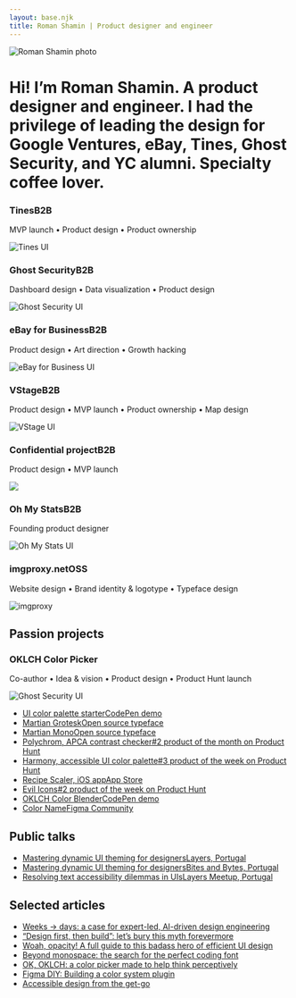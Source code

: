 ```yaml
---
layout: base.njk
title: Roman Shamin | Product designer and engineer
---
```


<div class="intro">

  <img class="profile-photo" src="/images/photo.jpg" alt="Roman Shamin photo" />
  <h1 class="h1-greeting"><span class="text-dimmed">Hi! I’m Roman Shamin.</span> A product designer and engineer. I had the privilege of leading the design for Google Ventures, eBay, Tines, Ghost Security, and YC alumni. Specialty coffee lover.</h1>

  <!--div class="cta"><span class="cta-body">Open for new roles</span><a href="https://www.linkedin.com/in/roman-shamin" class="cta-button">Let’s Chat</a></div-->

</div>

<div class="grid-container">

  <div class="grid-item item-full">
    <div class="card-caption">
      <h3 class="card-header">Tines<span class="header-badge">B2B</span></h3>
      <p class="card-details">MVP launch • Product design • Product ownership</p>
    </div>
    <img class="card-image" src="/images/tines.png" alt="Tines UI" />
  </div>

  <div class="grid-item item-full">
    <div class="card-caption">
      <h3 class="card-header">Ghost Security<span class="header-badge">B2B</span></h3>
      <p class="card-details">Dashboard design • Data visualization • Product design</p>
    </div>
    <img class="card-image" src="/images/ghost.png" alt="Ghost Security UI" />
  </div>

  <div class="grid-item item-full">
    <div class="card-caption">
      <h3 class="card-header">eBay for Business<span class="header-badge">B2B</span></h3>
      <p class="card-details">Product design • Art direction • Growth hacking</p>
    </div>
    <img class="card-image" src="/images/ebaymag.png" alt="eBay for Business UI" />
  </div>

  <div class="grid-item item-full">
    <div class="card-caption">
      <h3 class="card-header">VStage<span class="header-badge">B2B</span></h3>
      <p class="card-details">Product design • MVP launch • Product ownership • Map design</p>
    </div>
    <img class="card-image" src="/images/vstage.png" alt="VStage UI" />
  </div>

  <div class="grid-item item-full">
    <div class="card-caption">
      <h3 class="card-header">Confidential project<span class="header-badge">B2B</span></h3>
      <p class="card-details">Product design • MVP launch</p>
    </div>
    <img class="card-image" src="/images/nda-1.png" />
  </div>

  <div class="grid-item item-full">
    <div class="card-caption">
      <h3 class="card-header">Oh My Stats<span class="header-badge">B2B</span></h3>
      <p class="card-details">Founding product designer</p>
    </div>
    <img class="card-image" src="/images/ohmystats.png" alt="Oh My Stats UI" />
  </div>

  <div class="grid-item item-full">
    <div class="card-caption">
      <h3 class="card-header">imgproxy.net<span class="header-badge">OSS</span></h3>
      <p class="card-details">Website design • Brand identity & logotype • Typeface design</p>
    </div>
    <img class="card-image" src="/images/imgproxy.png" alt="imgproxy" />
  </div>

</div>

<h2 class="h2-section">Passion projects</h2>

<div class="grid-container">

  <div class="grid-item item-full">
    <div class="card-caption">
      <h3 class="card-header">OKLCH Color Picker</h3>
      <p class="card-details">Co-author • Idea & vision • Product design • Product Hunt launch</p>
    </div>
    <img class="card-image" src="/images/oklch-com.png" alt="Ghost Security UI" />
  </div>

</div>

<ul class="list-pill">

  <li class="pill-item">
    <a href="https://codepen.io/romanshamin/full/WbNxqPp" class="link-block">UI color palette starter<span class="align-right"><span class="header-badge">CodePen demo</span><span></a>
  </li>

  <li class="pill-item">
    <a href="https://evilmartians.com/products/martian-grotesk" class="link-block">Martian Grotesk<span class="align-right"><span class="header-badge">Open source typeface</span><span></a>
  </li>

  <li class="pill-item">
    <a href="https://fonts.google.com/specimen/Martian+Mono" class="link-block">Martian Mono<span class="align-right"><span class="header-badge">Open source typeface</span><span></a>
  </li>

  <li class="pill-item">
    <a href="https://www.producthunt.com/products/polychrom-apca-contrast-checker" class="link-block">Polychrom, APCA contrast checker<span class="align-right"><span class="header-badge">#2 product of the month on Product Hunt</span><span></a>
  </li>

  <li class="pill-item">
    <a href="https://www.producthunt.com/products/harmony-accessible-ui-color-palette" class="link-block">Harmony, accessible UI color palette<span class="align-right"><span class="header-badge">#3 product of the week on Product Hunt</span><span></a>
  </li>

  <li class="pill-item">
    <a href="https://apps.apple.com/pt/app/recipe-scaler-app/id1483478067?l=en-GB" class="link-block">Recipe Scaler, iOS app<span class="align-right"><span class="header-badge">App Store</span><span></a>
  </li>

  <li class="pill-item">
    <a href="https://www.producthunt.com/products/evil-icons" class="link-block">Evil Icons<span class="align-right"><span class="header-badge">#2 product of the week on Product Hunt</span><span></a>
  </li>

  <li class="pill-item">
    <a href="https://codepen.io/romanshamin/full/wvypQgB" class="link-block">OKLCH Color Blender<span class="align-right"><span class="header-badge">CodePen demo</span><span></a>
  </li>

  <li class="pill-item">
    <a href="https://www.figma.com/community/plugin/880101729425135325/color-name" class="link-block">Color Name<span class="align-right"><span class="header-badge">Figma Community</span><span></a>
  </li>

</ul>

<h2 class="h2-section">Public talks</h2>

<ul class="list-pill">

  <li class="pill-item">
    <a href="https://youtu.be/vpQtaTthaTA?si=WtKrJeeivTaFxIek" class="link-block">Mastering dynamic UI theming for designers<span class="align-right"><span class="header-badge">Layers, Portugal</span><span></a>
  </li>

  <li class="pill-item">
    <a href="https://evilmartians.com/events/mastering-dynamic-ui-theming-for-designers-bites-and-bytes-lisbon" class="link-block">Mastering dynamic UI theming for designers<span class="align-right"><span class="header-badge">Bites and Bytes, Portugal</span><span></a>
  </li>

  <li class="pill-item">
    <a href="https://evilmartians.com/events/layers-meetup-resolving-text-accessibility-dilemmas-in-uis" class="link-block">Resolving text accessibility dilemmas in UIs<span class="align-right"><span class="header-badge">Layers Meetup, Portugal</span><span></a>
  </li>

</ul>

<h2 class="h2-section">Selected articles</h2>

<ul class="list-pill">

  <li class="pill-item">
    <a href="https://evilmartians.com/chronicles/weeks-to-days-a-case-for-expert-led-ai-driven-design-engineering" class="link-block">Weeks → days: a case for expert-led, AI-driven design engineering</a>
  </li>

  <li class="pill-item">
    <a href="https://evilmartians.com/chronicles/design-first-then-build-lets-bury-this-myth-forevermore" class="link-block">“Design first, then build”: let’s bury this myth forevermore</a>
  </li>

  <li class="pill-item">
    <a href="https://evilmartians.com/chronicles/woah-opacity-a-full-guide-to-this-badass-hero-of-efficient-ui-design" class="link-block">Woah, opacity! A full guide to this badass hero of efficient UI design</a>
  </li>

  <li class="pill-item">
    <a href="https://evilmartians.com/chronicles/beyond-monospace-the-search-for-the-perfect-coding-font" class="link-block">Beyond monospace: the search for the perfect coding font</a>
  </li>

  <li class="pill-item">
    <a href="https://evilmartians.com/chronicles/oklch-a-color-picker-made-to-help-think-perceptively" class="link-block">OK, OKLCH: a color picker made to help think perceptively</a>
  </li>

  <li class="pill-item">
    <a href="https://evilmartians.com/chronicles/figma-diy-building-a-color-system-plugin" class="link-block">Figma DIY: Building a color system plugin</a>
  </li>

  <li class="pill-item">
    <a href="https://evilmartians.com/chronicles/accessible-design-from-the-get-go" class="link-block">Accessible design from the get-go</a>
  </li>

</ul>